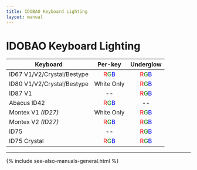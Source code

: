 ```yaml
---
title: IDOBAO Keyboard Lighting
layout: manual
---
```


<style>
.r { color: red; }
.g { color: green; }
.b { color: blue; }
b.r, b.g, b.b {
  font-weight: normal;
}
</style>

# IDOBAO Keyboard Lighting

| Keyboard                   | Per-key                                                | Underglow                                              |
|----------------------------|:------------------------------------------------------:|:------------------------------------------------------:|
| ID67 V1/V2/Crystal/Bestype | <b class="r">R</b><b class="g">G</b><b class="b">B</b> | <b class="r">R</b><b class="g">G</b><b class="b">B</b> |
| ID80 V1/V2/Crystal/Bestype | White Only                                             | <b class="r">R</b><b class="g">G</b><b class="b">B</b> |
| ID87 V1                    | *--*                                                   | <b class="r">R</b><b class="g">G</b><b class="b">B</b> |
| Abacus ID42                | <b class="r">R</b><b class="g">G</b><b class="b">B</b> | *--*                                                   |
| Montex V1 *(ID27)*         | White Only                                             | <b class="r">R</b><b class="g">G</b><b class="b">B</b> |
| Montex V2 *(ID27)*         | <b class="r">R</b><b class="g">G</b><b class="b">B</b> | <b class="r">R</b><b class="g">G</b><b class="b">B</b> |
| ID75                       | *--*                                                   | <b class="r">R</b><b class="g">G</b><b class="b">B</b> |
| ID75 Crystal               | <b class="r">R</b><b class="g">G</b><b class="b">B</b> | <b class="r">R</b><b class="g">G</b><b class="b">B</b> |

---

{% include see-also-manuals-general.html %}

